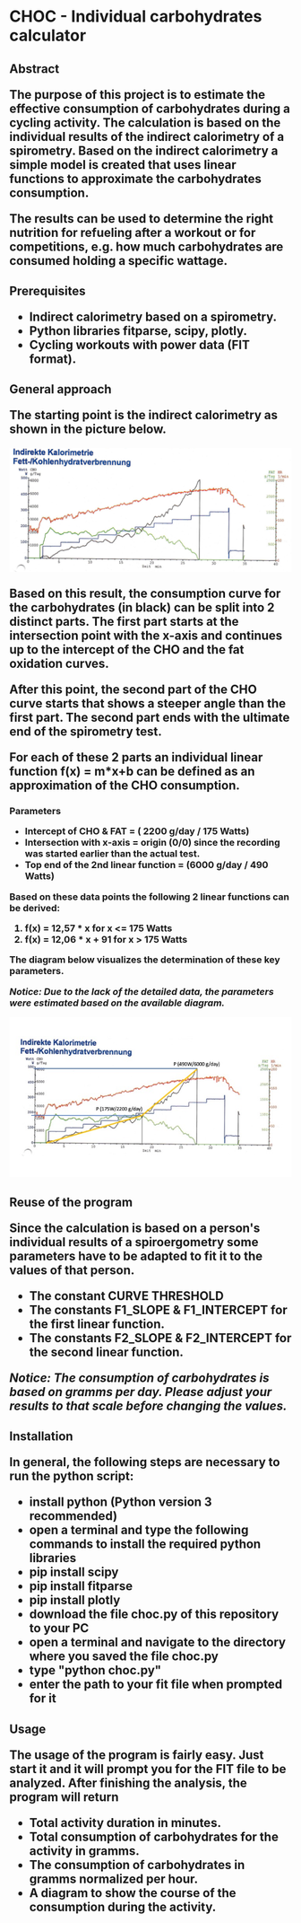 <h1>CHOC - Individual carbohydrates calculator

<h2>Abstract

The purpose of this project is to estimate the effective consumption of carbohydrates during a cycling activity. 
  The calculation is based on the individual results of the indirect calorimetry of a spirometry.
  Based on the indirect calorimetry a simple model is created that uses linear functions to approximate the carbohydrates consumption.
  
  The results can be used to determine the right nutrition for refueling after a workout or for competitions, e.g. how much carbohydrates are consumed holding a specific wattage.
  

<h2>Prerequisites
  
  * Indirect calorimetry based on a spirometry.
  * Python libraries fitparse, scipy, plotly.
  * Cycling workouts with power data (FIT format).
 

<h2>General approach

The starting point is the indirect calorimetry as shown in the picture below.

![Initial indirect calorimetry](/images/Kalo_2018_cut.jpg)

Based on this result, the consumption curve for the carbohydrates (in black) can be split into 2 distinct parts.
The first part starts at the intersection point with the x-axis and continues up to the intercept of the CHO and the fat oxidation curves.

After this point, the second part of the CHO curve starts that shows a steeper angle than the first part. The second part ends with the ultimate end of the spirometry test.

For each of these 2 parts an individual linear function f(x) = m\*x+b can be defined as an approximation of the CHO consumption.

<h3>Parameters

* Intercept of CHO & FAT = ( 2200 g/day / 175 Watts)
* Intersection with x-axis = origin (0/0) since the recording was started earlier than the actual test.
* Top end of the 2nd linear function = (6000 g/day / 490 Watts)

Based on these data points the following 2 linear functions can be derived:

1. f(x) = 12,57 \* x for x <= 175 Watts
2. f(x) = 12,06 \* x + 91 for x > 175 Watts

The diagram below visualizes the determination of these key parameters.

*Notice: Due to the lack of the detailed data, the parameters were estimated based on the available diagram.*

![Adopted indirect calorimetry](/images/Calometry.jpg)


<h2>Reuse of the program

Since the calculation is based on a person's individual results of a spiroergometry some parameters have to be adapted to fit it to the values of that person.

* The constant CURVE THRESHOLD
* The constants F1_SLOPE & F1_INTERCEPT for the first linear function.
* The constants F2_SLOPE & F2_INTERCEPT for the second linear function.

*Notice: The consumption of carbohydrates is based on gramms per day. Please adjust your results to that scale before changing the values.*

<h2>Installation
 
In general, the following steps are necessary to run the python script: 
  
* install python (Python version 3 recommended)
* open a terminal and type the following commands to install the required python libraries
* pip install scipy
* pip install fitparse
* pip install plotly
* download the file choc.py of this repository to your PC
* open a terminal and navigate to the directory where you saved the file choc.py
* type "python choc.py"
* enter the path to your fit file when prompted for it

<h2>Usage

The usage of the program is fairly easy. Just start it and it will prompt you for the FIT file to be analyzed.
After finishing the analysis, the program will return

* Total activity duration in minutes.
* Total consumption of carbohydrates for the activity in gramms.
* The consumption of carbohydrates in gramms normalized per hour.
* A diagram to show the course of the consumption during the activity.


